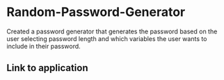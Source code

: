 # Random-Password-Generator

Created a password generator that generates the password based on the user selecting password length and which variables the user wants to include in their password.




## Link to application